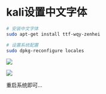 # kali设置中文字体

```bash
# 安装中文字体
sudo apt-get install ttf-wqy-zenhei

# 设置系统配置
sudo dpkg-reconfigure locales
```

![](./img/locales.png)

![](./img/locales2.png)

重启系统即可...
